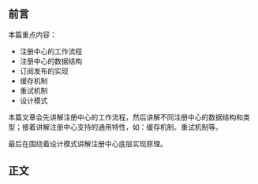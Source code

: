 ## 前言 

本篇重点内容：

- 注册中心的工作流程
- 注册中心的数据结构
- 订阅发布的实现
- 缓存机制
- 重试机制
- 设计模式

本篇文章会先讲解注册中心的工作流程，然后讲解不同注册中心的数据结构和类型；接着讲解注册中心支持的通用特性，如：缓存机制、重试机制等。

最后在围绕着设计模式讲解注册中心底层实现原理。

## 正文

